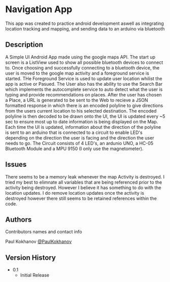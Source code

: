 # Navigation App

This app was created to practice android development aswell as integrating location tracking and mapping, and sending data to an arduino via bluetooth

## Description

A Simple UI Android App made using the google maps API. The start up screen is a ListView used to show all possible bluetooth devices to connect to. Once choosing and successfully connecting to a bluetooth
device, the user is moved to the google map activity and a foreground service is started. THe Foreground Service is used to update user location whilist the app is active or Pasued.
The User also has the ability to use the Search Bar which implements the autocomplete service to auto detect what the user is typing and provide recommendations on places.
After the user has chosen a Place, a URL is generated to be sent to the Web to recieve a JSON formatted response in which there is an encoded polyline to give directions from the 
users current location to his selected destination. The encoded polyline is then decoded to be drawn onto the UI, the UI is updated every ~5 sec to ensure most up to date information is being displayed on the Map. Each time
the UI is updated, information about the direction of the polyline is sent to an arduino that is connected to a circuit to enable LED's depending on the direction the user is
facing and the direction the user needs to go. The Circuit consists of 4 LED's, an ardunio UNO, a HC-05 Bluetooth Module and a MPU 9150 (I only use the magnetometer).

## Issues

There seems to be a memory leak whenever the map Activity is destroyed. I tried my best to elimnate all variables that are being referenced prior to the activity being destroyed.
However I believe it has something to do with the location updates. I do remove location updates once the activity is destroyed however there still seems to be retained references within the code.

## Authors

Contributors names and contact info

Paul Kokhanov
  [@PaulKokhanov](https://www.linkedin.com/in/paulkokhanov/)

## Version History

* 0.1
    * Initial Release
